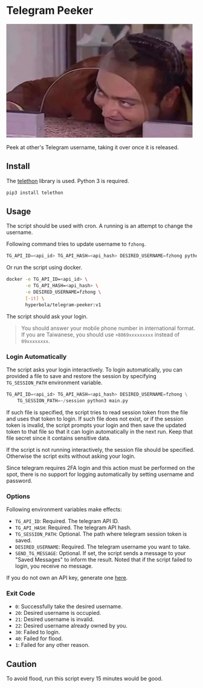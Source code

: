 # Telegram Peeker

![peek](res/peek.png)

Peek at other's Telegram username, taking it over once it is released.

## Install

The [telethon](https://docs.telethon.dev/en/stable/) library is used. Python 3 is required.

```python
pip3 install telethon
```

## Usage

The script should be used with cron. A running is an attempt to change the username.

Following command tries to update username to `fzhong`.

```py
TG_API_ID=<api_id> TG_API_HASH=<api_hash> DESIRED_USERNAME=fzhong python3 main.py
```

Or run the script using docker.

```bash
docker -e TG_API_ID=<api_id> \
       -e TG_API_HASH=<api_hash> \
       -e DESIRED_USERNAME=fzhong \
       [-it] \
       hyperbola/telegram-peeker:v1
```

The script should ask your login.

> You should answer your mobile phone number in international format. If you are Taiwanese, you should use `+8869xxxxxxxxx` instead of `09xxxxxxxx`.

### Login Automatically

The script asks your login interactively. To login automatically, you can provided a file to save and restore the session by specifying `TG_SESSION_PATH` environment variable.

```py
TG_API_ID=<api_id> TG_API_HASH=<api_hash> DESIRED_USERNAME=fzhong \
    TG_SESSION_PATH=~/session python3 main.py
```

If such file is specified, the script tries to read session token from the file and uses that token to login. If such file does not exist, or if the session token is invalid, the script prompts your login and then save the updated token to that file so that it can login automatically in the next run. Keep that file secret since it contains sensitive data.

If the script is not running interactively, the session file should be specified. Otherwise the script exits without asking your login.

Since telegram requires 2FA login and this action must be performed on the spot, there is no support for logging automatically by setting username and password.

### Options

Following environment variables make effects:

- `TG_API_ID`: Required. The telegram API ID.
- `TG_API_HASH`: Required. The telegram API hash.
- `TG_SESSION_PATH`: Optional. The path where telegram session token is saved.
- `DESIRED_USERNAME`: Required. The telegram username you want to take.
- `SEND_TG_MESSAGE`: Optional. If set, the script sends a message to your "Saved Messages" to inform the result. Noted that if the script failed to login, you receive no message.

If you do not own an API key, generate one [here](https://my.telegram.org/apps).

### Exit Code

- `0`: Successfully take the desired username.
- `20`: Desired username is occupied.
- `21`: Desired username is invalid.
- `22`: Desired username already owned by you.
- `30`: Failed to login.
- `40`: Failed for flood.
- `1`: Failed for any other reason.

## Caution

To avoid flood, run this script every 15 minutes would be good.
